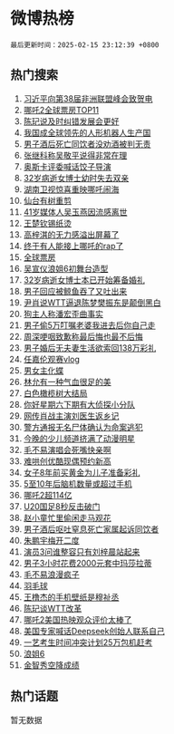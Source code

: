 # 微博热榜

`最后更新时间：2025-02-15 23:12:39 +0800`

## 热门搜索

1. [习近平向第38届非洲联盟峰会致贺电](https://m.weibo.cn/search?containerid=100103type%3D1%26t%3D10%26q%3D%23%E4%B9%A0%E8%BF%91%E5%B9%B3%E5%90%91%E7%AC%AC38%E5%B1%8A%E9%9D%9E%E6%B4%B2%E8%81%94%E7%9B%9F%E5%B3%B0%E4%BC%9A%E8%87%B4%E8%B4%BA%E7%94%B5%23&stream_entry_id=51&isnewpage=1&extparam=seat%3D1%26c_type%3D51%26q%3D%2523%25E4%25B9%25A0%25E8%25BF%2591%25E5%25B9%25B3%25E5%2590%2591%25E7%25AC%25AC38%25E5%25B1%258A%25E9%259D%259E%25E6%25B4%25B2%25E8%2581%2594%25E7%259B%259F%25E5%25B3%25B0%25E4%25BC%259A%25E8%2587%25B4%25E8%25B4%25BA%25E7%2594%25B5%2523%26cate%3D10103%26filter_type%3Drealtimehot%26dgr%3D0%26pos%3D0%26stream_entry_id%3D51%26display_time%3D1739632357%26pre_seqid%3D17396323579020210531133)
1. [哪吒2全球票房TOP11](https://m.weibo.cn/search?containerid=100103type%3D1%26t%3D10%26q%3D%23%E5%93%AA%E5%90%922%E5%85%A8%E7%90%83%E7%A5%A8%E6%88%BFTOP11%23&stream_entry_id=31&isnewpage=1&extparam=seat%3D1%26lcate%3D5001%26band_rank%3D1%26q%3D%2523%25E5%2593%25AA%25E5%2590%25922%25E5%2585%25A8%25E7%2590%2583%25E7%25A5%25A8%25E6%2588%25BFTOP11%2523%26dgr%3D0%26filter_type%3Drealtimehot%26flag%3D2%26cate%3D5001%26c_type%3D31%26realpos%3D1%26pos%3D0%26stream_entry_id%3D31%26display_time%3D1739632357%26pre_seqid%3D17396323579020210531133)
1. [陈玘说及时纠错发展会更好](https://m.weibo.cn/search?containerid=100103type%3D1%26t%3D10%26q%3D%E9%99%88%E7%8E%98%E8%AF%B4%E5%8F%8A%E6%97%B6%E7%BA%A0%E9%94%99%E5%8F%91%E5%B1%95%E4%BC%9A%E6%9B%B4%E5%A5%BD&stream_entry_id=31&isnewpage=1&extparam=seat%3D1%26lcate%3D5001%26band_rank%3D2%26q%3D%25E9%2599%2588%25E7%258E%2598%25E8%25AF%25B4%25E5%258F%258A%25E6%2597%25B6%25E7%25BA%25A0%25E9%2594%2599%25E5%258F%2591%25E5%25B1%2595%25E4%25BC%259A%25E6%259B%25B4%25E5%25A5%25BD%26dgr%3D0%26filter_type%3Drealtimehot%26flag%3D1%26cate%3D5001%26c_type%3D31%26realpos%3D2%26pos%3D1%26stream_entry_id%3D31%26display_time%3D1739632357%26pre_seqid%3D17396323579020210531133)
1. [我国成全球领先的人形机器人生产国](https://m.weibo.cn/search?containerid=100103type%3D1%26t%3D10%26q%3D%23%E6%88%91%E5%9B%BD%E6%88%90%E5%85%A8%E7%90%83%E9%A2%86%E5%85%88%E7%9A%84%E4%BA%BA%E5%BD%A2%E6%9C%BA%E5%99%A8%E4%BA%BA%E7%94%9F%E4%BA%A7%E5%9B%BD%23&stream_entry_id=31&isnewpage=1&extparam=seat%3D1%26lcate%3D5001%26band_rank%3D3%26q%3D%2523%25E6%2588%2591%25E5%259B%25BD%25E6%2588%2590%25E5%2585%25A8%25E7%2590%2583%25E9%25A2%2586%25E5%2585%2588%25E7%259A%2584%25E4%25BA%25BA%25E5%25BD%25A2%25E6%259C%25BA%25E5%2599%25A8%25E4%25BA%25BA%25E7%2594%259F%25E4%25BA%25A7%25E5%259B%25BD%2523%26dgr%3D0%26filter_type%3Drealtimehot%26flag%3D0%26cate%3D5001%26c_type%3D31%26realpos%3D3%26pos%3D2%26stream_entry_id%3D31%26display_time%3D1739632357%26pre_seqid%3D17396323579020210531133)
1. [男子酒后死亡同饮者没劝酒被判无责](https://m.weibo.cn/search?containerid=100103type%3D1%26t%3D10%26q%3D%23%E7%94%B7%E5%AD%90%E9%85%92%E5%90%8E%E6%AD%BB%E4%BA%A1%E5%90%8C%E9%A5%AE%E8%80%85%E6%B2%A1%E5%8A%9D%E9%85%92%E8%A2%AB%E5%88%A4%E6%97%A0%E8%B4%A3%23&stream_entry_id=31&isnewpage=1&extparam=seat%3D1%26lcate%3D5001%26band_rank%3D4%26q%3D%2523%25E7%2594%25B7%25E5%25AD%2590%25E9%2585%2592%25E5%2590%258E%25E6%25AD%25BB%25E4%25BA%25A1%25E5%2590%258C%25E9%25A5%25AE%25E8%2580%2585%25E6%25B2%25A1%25E5%258A%259D%25E9%2585%2592%25E8%25A2%25AB%25E5%2588%25A4%25E6%2597%25A0%25E8%25B4%25A3%2523%26dgr%3D0%26filter_type%3Drealtimehot%26flag%3D1%26cate%3D5001%26c_type%3D31%26realpos%3D4%26pos%3D3%26stream_entry_id%3D31%26display_time%3D1739632357%26pre_seqid%3D17396323579020210531133)
1. [张继科称吴敬平说得非常在理](https://m.weibo.cn/search?containerid=100103type%3D1%26t%3D10%26q%3D%23%E5%BC%A0%E7%BB%A7%E7%A7%91%E7%A7%B0%E5%90%B4%E6%95%AC%E5%B9%B3%E8%AF%B4%E5%BE%97%E9%9D%9E%E5%B8%B8%E5%9C%A8%E7%90%86%23&stream_entry_id=31&isnewpage=1&extparam=seat%3D1%26lcate%3D5001%26band_rank%3D5%26q%3D%2523%25E5%25BC%25A0%25E7%25BB%25A7%25E7%25A7%2591%25E7%25A7%25B0%25E5%2590%25B4%25E6%2595%25AC%25E5%25B9%25B3%25E8%25AF%25B4%25E5%25BE%2597%25E9%259D%259E%25E5%25B8%25B8%25E5%259C%25A8%25E7%2590%2586%2523%26dgr%3D0%26filter_type%3Drealtimehot%26flag%3D1%26cate%3D5001%26c_type%3D31%26realpos%3D5%26pos%3D4%26stream_entry_id%3D31%26display_time%3D1739632357%26pre_seqid%3D17396323579020210531133)
1. [奥斯卡评委喊话饺子导演](https://m.weibo.cn/search?containerid=100103type%3D1%26t%3D10%26q%3D%23%E5%A5%A5%E6%96%AF%E5%8D%A1%E8%AF%84%E5%A7%94%E5%96%8A%E8%AF%9D%E9%A5%BA%E5%AD%90%E5%AF%BC%E6%BC%94%23&stream_entry_id=31&isnewpage=1&extparam=seat%3D1%26lcate%3D5001%26band_rank%3D6%26q%3D%2523%25E5%25A5%25A5%25E6%2596%25AF%25E5%258D%25A1%25E8%25AF%2584%25E5%25A7%2594%25E5%2596%258A%25E8%25AF%259D%25E9%25A5%25BA%25E5%25AD%2590%25E5%25AF%25BC%25E6%25BC%2594%2523%26dgr%3D0%26filter_type%3Drealtimehot%26flag%3D2%26cate%3D5001%26c_type%3D31%26realpos%3D6%26pos%3D5%26stream_entry_id%3D31%26display_time%3D1739632357%26pre_seqid%3D17396323579020210531133)
1. [32岁病逝女博士幼时失去双亲](https://m.weibo.cn/search?containerid=100103type%3D1%26t%3D10%26q%3D%2332%E5%B2%81%E7%97%85%E9%80%9D%E5%A5%B3%E5%8D%9A%E5%A3%AB%E5%B9%BC%E6%97%B6%E5%A4%B1%E5%8E%BB%E5%8F%8C%E4%BA%B2%23&stream_entry_id=31&isnewpage=1&extparam=seat%3D1%26lcate%3D5001%26band_rank%3D7%26q%3D%252332%25E5%25B2%2581%25E7%2597%2585%25E9%2580%259D%25E5%25A5%25B3%25E5%258D%259A%25E5%25A3%25AB%25E5%25B9%25BC%25E6%2597%25B6%25E5%25A4%25B1%25E5%258E%25BB%25E5%258F%258C%25E4%25BA%25B2%2523%26dgr%3D0%26filter_type%3Drealtimehot%26flag%3D1%26cate%3D5001%26c_type%3D31%26realpos%3D7%26pos%3D6%26stream_entry_id%3D31%26display_time%3D1739632357%26pre_seqid%3D17396323579020210531133)
1. [湖南卫视惊喜重映哪吒闹海](https://m.weibo.cn/search?containerid=100103type%3D1%26t%3D10%26q%3D%23%E6%B9%96%E5%8D%97%E5%8D%AB%E8%A7%86%E6%83%8A%E5%96%9C%E9%87%8D%E6%98%A0%E5%93%AA%E5%90%92%E9%97%B9%E6%B5%B7%23&stream_entry_id=31&isnewpage=1&extparam=seat%3D1%26lcate%3D5001%26band_rank%3D8%26q%3D%2523%25E6%25B9%2596%25E5%258D%2597%25E5%258D%25AB%25E8%25A7%2586%25E6%2583%258A%25E5%2596%259C%25E9%2587%258D%25E6%2598%25A0%25E5%2593%25AA%25E5%2590%2592%25E9%2597%25B9%25E6%25B5%25B7%2523%26dgr%3D0%26filter_type%3Drealtimehot%26flag%3D0%26cate%3D5001%26c_type%3D31%26realpos%3D8%26pos%3D7%26stream_entry_id%3D31%26display_time%3D1739632357%26pre_seqid%3D17396323579020210531133)
1. [仙台有树重剪](https://m.weibo.cn/search?containerid=100103type%3D1%26t%3D10%26q%3D%E4%BB%99%E5%8F%B0%E6%9C%89%E6%A0%91%E9%87%8D%E5%89%AA&stream_entry_id=31&isnewpage=1&extparam=seat%3D1%26lcate%3D5001%26band_rank%3D9%26q%3D%25E4%25BB%2599%25E5%258F%25B0%25E6%259C%2589%25E6%25A0%2591%25E9%2587%258D%25E5%2589%25AA%26dgr%3D0%26filter_type%3Drealtimehot%26flag%3D1%26cate%3D5001%26c_type%3D31%26realpos%3D9%26pos%3D8%26stream_entry_id%3D31%26display_time%3D1739632357%26pre_seqid%3D17396323579020210531133)
1. [41岁媒体人吴玉燕因流感离世](https://m.weibo.cn/search?containerid=100103type%3D1%26t%3D10%26q%3D%2341%E5%B2%81%E5%AA%92%E4%BD%93%E4%BA%BA%E5%90%B4%E7%8E%89%E7%87%95%E5%9B%A0%E6%B5%81%E6%84%9F%E7%A6%BB%E4%B8%96%23&stream_entry_id=31&isnewpage=1&extparam=seat%3D1%26lcate%3D5001%26band_rank%3D10%26q%3D%252341%25E5%25B2%2581%25E5%25AA%2592%25E4%25BD%2593%25E4%25BA%25BA%25E5%2590%25B4%25E7%258E%2589%25E7%2587%2595%25E5%259B%25A0%25E6%25B5%2581%25E6%2584%259F%25E7%25A6%25BB%25E4%25B8%2596%2523%26dgr%3D0%26filter_type%3Drealtimehot%26flag%3D0%26cate%3D5001%26c_type%3D31%26realpos%3D10%26pos%3D9%26stream_entry_id%3D31%26display_time%3D1739632357%26pre_seqid%3D17396323579020210531133)
1. [王楚钦锡纸烫](https://m.weibo.cn/search?containerid=100103type%3D1%26t%3D10%26q%3D%E7%8E%8B%E6%A5%9A%E9%92%A6%E9%94%A1%E7%BA%B8%E7%83%AB&stream_entry_id=31&isnewpage=1&extparam=seat%3D1%26lcate%3D5001%26band_rank%3D11%26q%3D%25E7%258E%258B%25E6%25A5%259A%25E9%2592%25A6%25E9%2594%25A1%25E7%25BA%25B8%25E7%2583%25AB%26dgr%3D0%26filter_type%3Drealtimehot%26flag%3D2%26cate%3D5001%26c_type%3D31%26realpos%3D11%26pos%3D10%26stream_entry_id%3D31%26display_time%3D1739632357%26pre_seqid%3D17396323579020210531133)
1. [高梓淇的无力感溢出屏幕了](https://m.weibo.cn/search?containerid=100103type%3D1%26t%3D10%26q%3D%E9%AB%98%E6%A2%93%E6%B7%87%E7%9A%84%E6%97%A0%E5%8A%9B%E6%84%9F%E6%BA%A2%E5%87%BA%E5%B1%8F%E5%B9%95%E4%BA%86&stream_entry_id=31&isnewpage=1&extparam=seat%3D1%26lcate%3D5001%26band_rank%3D12%26q%3D%25E9%25AB%2598%25E6%25A2%2593%25E6%25B7%2587%25E7%259A%2584%25E6%2597%25A0%25E5%258A%259B%25E6%2584%259F%25E6%25BA%25A2%25E5%2587%25BA%25E5%25B1%258F%25E5%25B9%2595%25E4%25BA%2586%26dgr%3D0%26filter_type%3Drealtimehot%26flag%3D2%26cate%3D5001%26c_type%3D31%26realpos%3D12%26pos%3D11%26stream_entry_id%3D31%26display_time%3D1739632357%26pre_seqid%3D17396323579020210531133)
1. [终于有人能接上哪吒的rap了](https://m.weibo.cn/search?containerid=100103type%3D1%26t%3D10%26q%3D%23%E7%BB%88%E4%BA%8E%E6%9C%89%E4%BA%BA%E8%83%BD%E6%8E%A5%E4%B8%8A%E5%93%AA%E5%90%92%E7%9A%84rap%E4%BA%86%23&stream_entry_id=31&isnewpage=1&extparam=seat%3D1%26lcate%3D5001%26band_rank%3D13%26q%3D%2523%25E7%25BB%2588%25E4%25BA%258E%25E6%259C%2589%25E4%25BA%25BA%25E8%2583%25BD%25E6%258E%25A5%25E4%25B8%258A%25E5%2593%25AA%25E5%2590%2592%25E7%259A%2584rap%25E4%25BA%2586%2523%26dgr%3D0%26filter_type%3Drealtimehot%26flag%3D1%26cate%3D5001%26c_type%3D31%26realpos%3D13%26pos%3D12%26stream_entry_id%3D31%26display_time%3D1739632357%26pre_seqid%3D17396323579020210531133)
1. [全球票房](https://m.weibo.cn/search?containerid=100103type%3D1%26t%3D10%26q%3D%E5%85%A8%E7%90%83%E7%A5%A8%E6%88%BF&stream_entry_id=31&isnewpage=1&extparam=seat%3D1%26lcate%3D5001%26band_rank%3D14%26q%3D%25E5%2585%25A8%25E7%2590%2583%25E7%25A5%25A8%25E6%2588%25BF%26dgr%3D0%26filter_type%3Drealtimehot%26flag%3D1%26cate%3D5001%26c_type%3D31%26realpos%3D14%26pos%3D13%26stream_entry_id%3D31%26display_time%3D1739632357%26pre_seqid%3D17396323579020210531133)
1. [吴宣仪浪姐6初舞台造型](https://m.weibo.cn/search?containerid=100103type%3D1%26t%3D10%26q%3D%23%E5%90%B4%E5%AE%A3%E4%BB%AA%E6%B5%AA%E5%A7%906%E5%88%9D%E8%88%9E%E5%8F%B0%E9%80%A0%E5%9E%8B%23&stream_entry_id=31&isnewpage=1&extparam=seat%3D1%26lcate%3D5001%26band_rank%3D15%26q%3D%2523%25E5%2590%25B4%25E5%25AE%25A3%25E4%25BB%25AA%25E6%25B5%25AA%25E5%25A7%25906%25E5%2588%259D%25E8%2588%259E%25E5%258F%25B0%25E9%2580%25A0%25E5%259E%258B%2523%26dgr%3D0%26filter_type%3Drealtimehot%26flag%3D0%26cate%3D5001%26c_type%3D31%26realpos%3D15%26pos%3D14%26stream_entry_id%3D31%26display_time%3D1739632357%26pre_seqid%3D17396323579020210531133)
1. [32岁病逝女博士本已开始筹备婚礼](https://m.weibo.cn/search?containerid=100103type%3D1%26t%3D10%26q%3D%2332%E5%B2%81%E7%97%85%E9%80%9D%E5%A5%B3%E5%8D%9A%E5%A3%AB%E6%9C%AC%E5%B7%B2%E5%BC%80%E5%A7%8B%E7%AD%B9%E5%A4%87%E5%A9%9A%E7%A4%BC%23&stream_entry_id=31&isnewpage=1&extparam=seat%3D1%26lcate%3D5001%26band_rank%3D16%26q%3D%252332%25E5%25B2%2581%25E7%2597%2585%25E9%2580%259D%25E5%25A5%25B3%25E5%258D%259A%25E5%25A3%25AB%25E6%259C%25AC%25E5%25B7%25B2%25E5%25BC%2580%25E5%25A7%258B%25E7%25AD%25B9%25E5%25A4%2587%25E5%25A9%259A%25E7%25A4%25BC%2523%26dgr%3D0%26filter_type%3Drealtimehot%26flag%3D1%26cate%3D5001%26c_type%3D31%26realpos%3D16%26pos%3D15%26stream_entry_id%3D31%26display_time%3D1739632357%26pre_seqid%3D17396323579020210531133)
1. [男子回应被鲸鱼吞了又吐出来](https://m.weibo.cn/search?containerid=100103type%3D1%26t%3D10%26q%3D%23%E7%94%B7%E5%AD%90%E5%9B%9E%E5%BA%94%E8%A2%AB%E9%B2%B8%E9%B1%BC%E5%90%9E%E4%BA%86%E5%8F%88%E5%90%90%E5%87%BA%E6%9D%A5%23&stream_entry_id=31&isnewpage=1&extparam=seat%3D1%26lcate%3D5001%26band_rank%3D17%26q%3D%2523%25E7%2594%25B7%25E5%25AD%2590%25E5%259B%259E%25E5%25BA%2594%25E8%25A2%25AB%25E9%25B2%25B8%25E9%25B1%25BC%25E5%2590%259E%25E4%25BA%2586%25E5%258F%2588%25E5%2590%2590%25E5%2587%25BA%25E6%259D%25A5%2523%26dgr%3D0%26filter_type%3Drealtimehot%26flag%3D0%26cate%3D5001%26c_type%3D31%26realpos%3D17%26pos%3D16%26stream_entry_id%3D31%26display_time%3D1739632357%26pre_seqid%3D17396323579020210531133)
1. [尹肖说WTT逼退陈梦樊振东是颠倒黑白](https://m.weibo.cn/search?containerid=100103type%3D1%26t%3D10%26q%3D%23%E5%B0%B9%E8%82%96%E8%AF%B4WTT%E9%80%BC%E9%80%80%E9%99%88%E6%A2%A6%E6%A8%8A%E6%8C%AF%E4%B8%9C%E6%98%AF%E9%A2%A0%E5%80%92%E9%BB%91%E7%99%BD%23&stream_entry_id=31&isnewpage=1&extparam=seat%3D1%26lcate%3D5001%26band_rank%3D18%26q%3D%2523%25E5%25B0%25B9%25E8%2582%2596%25E8%25AF%25B4WTT%25E9%2580%25BC%25E9%2580%2580%25E9%2599%2588%25E6%25A2%25A6%25E6%25A8%258A%25E6%258C%25AF%25E4%25B8%259C%25E6%2598%25AF%25E9%25A2%25A0%25E5%2580%2592%25E9%25BB%2591%25E7%2599%25BD%2523%26dgr%3D0%26filter_type%3Drealtimehot%26flag%3D0%26cate%3D5001%26c_type%3D31%26realpos%3D18%26pos%3D17%26stream_entry_id%3D31%26display_time%3D1739632357%26pre_seqid%3D17396323579020210531133)
1. [狗主人称潘宏歪曲事实](https://m.weibo.cn/search?containerid=100103type%3D1%26t%3D10%26q%3D%23%E7%8B%97%E4%B8%BB%E4%BA%BA%E7%A7%B0%E6%BD%98%E5%AE%8F%E6%AD%AA%E6%9B%B2%E4%BA%8B%E5%AE%9E%23&stream_entry_id=31&isnewpage=1&extparam=seat%3D1%26lcate%3D5001%26band_rank%3D19%26q%3D%2523%25E7%258B%2597%25E4%25B8%25BB%25E4%25BA%25BA%25E7%25A7%25B0%25E6%25BD%2598%25E5%25AE%258F%25E6%25AD%25AA%25E6%259B%25B2%25E4%25BA%258B%25E5%25AE%259E%2523%26dgr%3D0%26filter_type%3Drealtimehot%26flag%3D0%26cate%3D5001%26c_type%3D31%26realpos%3D19%26pos%3D18%26stream_entry_id%3D31%26display_time%3D1739632357%26pre_seqid%3D17396323579020210531133)
1. [男子偷5万叮嘱老婆我进去后你自己走](https://m.weibo.cn/search?containerid=100103type%3D1%26t%3D10%26q%3D%23%E7%94%B7%E5%AD%90%E5%81%B75%E4%B8%87%E5%8F%AE%E5%98%B1%E8%80%81%E5%A9%86%E6%88%91%E8%BF%9B%E5%8E%BB%E5%90%8E%E4%BD%A0%E8%87%AA%E5%B7%B1%E8%B5%B0%23&stream_entry_id=31&isnewpage=1&extparam=seat%3D1%26lcate%3D5001%26band_rank%3D20%26q%3D%2523%25E7%2594%25B7%25E5%25AD%2590%25E5%2581%25B75%25E4%25B8%2587%25E5%258F%25AE%25E5%2598%25B1%25E8%2580%2581%25E5%25A9%2586%25E6%2588%2591%25E8%25BF%259B%25E5%258E%25BB%25E5%2590%258E%25E4%25BD%25A0%25E8%2587%25AA%25E5%25B7%25B1%25E8%25B5%25B0%2523%26dgr%3D0%26filter_type%3Drealtimehot%26flag%3D1%26cate%3D5001%26c_type%3D31%26realpos%3D20%26pos%3D19%26stream_entry_id%3D31%26display_time%3D1739632357%26pre_seqid%3D17396323579020210531133)
1. [周深哽咽致歉称最后悔也最不后悔](https://m.weibo.cn/search?containerid=100103type%3D1%26t%3D10%26q%3D%23%E5%91%A8%E6%B7%B1%E5%93%BD%E5%92%BD%E8%87%B4%E6%AD%89%E7%A7%B0%E6%9C%80%E5%90%8E%E6%82%94%E4%B9%9F%E6%9C%80%E4%B8%8D%E5%90%8E%E6%82%94%23&stream_entry_id=31&isnewpage=1&extparam=seat%3D1%26lcate%3D5001%26band_rank%3D21%26q%3D%2523%25E5%2591%25A8%25E6%25B7%25B1%25E5%2593%25BD%25E5%2592%25BD%25E8%2587%25B4%25E6%25AD%2589%25E7%25A7%25B0%25E6%259C%2580%25E5%2590%258E%25E6%2582%2594%25E4%25B9%259F%25E6%259C%2580%25E4%25B8%258D%25E5%2590%258E%25E6%2582%2594%2523%26dgr%3D0%26filter_type%3Drealtimehot%26flag%3D0%26cate%3D5001%26c_type%3D31%26realpos%3D21%26pos%3D20%26stream_entry_id%3D31%26display_time%3D1739632357%26pre_seqid%3D17396323579020210531133)
1. [男子婚后无夫妻生活欲索回138万彩礼](https://m.weibo.cn/search?containerid=100103type%3D1%26t%3D10%26q%3D%23%E7%94%B7%E5%AD%90%E5%A9%9A%E5%90%8E%E6%97%A0%E5%A4%AB%E5%A6%BB%E7%94%9F%E6%B4%BB%E6%AC%B2%E7%B4%A2%E5%9B%9E138%E4%B8%87%E5%BD%A9%E7%A4%BC%23&stream_entry_id=31&isnewpage=1&extparam=seat%3D1%26lcate%3D5001%26band_rank%3D22%26q%3D%2523%25E7%2594%25B7%25E5%25AD%2590%25E5%25A9%259A%25E5%2590%258E%25E6%2597%25A0%25E5%25A4%25AB%25E5%25A6%25BB%25E7%2594%259F%25E6%25B4%25BB%25E6%25AC%25B2%25E7%25B4%25A2%25E5%259B%259E138%25E4%25B8%2587%25E5%25BD%25A9%25E7%25A4%25BC%2523%26dgr%3D0%26filter_type%3Drealtimehot%26flag%3D1%26cate%3D5001%26c_type%3D31%26realpos%3D22%26pos%3D21%26stream_entry_id%3D31%26display_time%3D1739632357%26pre_seqid%3D17396323579020210531133)
1. [任嘉伦观赛vlog](https://m.weibo.cn/search?containerid=100103type%3D1%26t%3D10%26q%3D%23%E4%BB%BB%E5%98%89%E4%BC%A6%E8%A7%82%E8%B5%9Bvlog%23&stream_entry_id=31&isnewpage=1&extparam=seat%3D1%26lcate%3D5001%26band_rank%3D23%26q%3D%2523%25E4%25BB%25BB%25E5%2598%2589%25E4%25BC%25A6%25E8%25A7%2582%25E8%25B5%259Bvlog%2523%26dgr%3D0%26filter_type%3Drealtimehot%26flag%3D1%26cate%3D5001%26c_type%3D31%26realpos%3D23%26pos%3D22%26stream_entry_id%3D31%26display_time%3D1739632357%26pre_seqid%3D17396323579020210531133)
1. [男女主化蝶](https://m.weibo.cn/search?containerid=100103type%3D1%26t%3D10%26q%3D%E7%94%B7%E5%A5%B3%E4%B8%BB%E5%8C%96%E8%9D%B6&stream_entry_id=31&isnewpage=1&extparam=seat%3D1%26lcate%3D5001%26band_rank%3D24%26q%3D%25E7%2594%25B7%25E5%25A5%25B3%25E4%25B8%25BB%25E5%258C%2596%25E8%259D%25B6%26dgr%3D0%26filter_type%3Drealtimehot%26flag%3D1%26cate%3D5001%26c_type%3D31%26realpos%3D24%26pos%3D23%26stream_entry_id%3D31%26display_time%3D1739632357%26pre_seqid%3D17396323579020210531133)
1. [林允有一种气血很足的美](https://m.weibo.cn/search?containerid=100103type%3D1%26t%3D10%26q%3D%E6%9E%97%E5%85%81%E6%9C%89%E4%B8%80%E7%A7%8D%E6%B0%94%E8%A1%80%E5%BE%88%E8%B6%B3%E7%9A%84%E7%BE%8E&stream_entry_id=31&isnewpage=1&extparam=seat%3D1%26lcate%3D5001%26band_rank%3D25%26q%3D%25E6%259E%2597%25E5%2585%2581%25E6%259C%2589%25E4%25B8%2580%25E7%25A7%258D%25E6%25B0%2594%25E8%25A1%2580%25E5%25BE%2588%25E8%25B6%25B3%25E7%259A%2584%25E7%25BE%258E%26dgr%3D0%26filter_type%3Drealtimehot%26flag%3D1%26cate%3D5001%26c_type%3D31%26realpos%3D25%26pos%3D24%26stream_entry_id%3D31%26display_time%3D1739632357%26pre_seqid%3D17396323579020210531133)
1. [白色橄榄树大结局](https://m.weibo.cn/search?containerid=100103type%3D1%26t%3D10%26q%3D%E7%99%BD%E8%89%B2%E6%A9%84%E6%A6%84%E6%A0%91%E5%A4%A7%E7%BB%93%E5%B1%80&stream_entry_id=31&isnewpage=1&extparam=seat%3D1%26lcate%3D5001%26band_rank%3D26%26q%3D%25E7%2599%25BD%25E8%2589%25B2%25E6%25A9%2584%25E6%25A6%2584%25E6%25A0%2591%25E5%25A4%25A7%25E7%25BB%2593%25E5%25B1%2580%26dgr%3D0%26filter_type%3Drealtimehot%26flag%3D0%26cate%3D5001%26c_type%3D31%26realpos%3D26%26pos%3D25%26stream_entry_id%3D31%26display_time%3D1739632357%26pre_seqid%3D17396323579020210531133)
1. [你好星期六下期有大侦探小分队](https://m.weibo.cn/search?containerid=100103type%3D1%26t%3D10%26q%3D%E4%BD%A0%E5%A5%BD%E6%98%9F%E6%9C%9F%E5%85%AD%E4%B8%8B%E6%9C%9F%E6%9C%89%E5%A4%A7%E4%BE%A6%E6%8E%A2%E5%B0%8F%E5%88%86%E9%98%9F&stream_entry_id=31&isnewpage=1&extparam=seat%3D1%26lcate%3D5001%26band_rank%3D27%26q%3D%25E4%25BD%25A0%25E5%25A5%25BD%25E6%2598%259F%25E6%259C%259F%25E5%2585%25AD%25E4%25B8%258B%25E6%259C%259F%25E6%259C%2589%25E5%25A4%25A7%25E4%25BE%25A6%25E6%258E%25A2%25E5%25B0%258F%25E5%2588%2586%25E9%2598%259F%26dgr%3D0%26filter_type%3Drealtimehot%26flag%3D1%26cate%3D5001%26c_type%3D31%26realpos%3D27%26pos%3D26%26stream_entry_id%3D31%26display_time%3D1739632357%26pre_seqid%3D17396323579020210531133)
1. [网传肖战主演刘医生返乡记](https://m.weibo.cn/search?containerid=100103type%3D1%26t%3D10%26q%3D%23%E7%BD%91%E4%BC%A0%E8%82%96%E6%88%98%E4%B8%BB%E6%BC%94%E5%88%98%E5%8C%BB%E7%94%9F%E8%BF%94%E4%B9%A1%E8%AE%B0%23&stream_entry_id=31&isnewpage=1&extparam=seat%3D1%26lcate%3D5001%26band_rank%3D28%26q%3D%2523%25E7%25BD%2591%25E4%25BC%25A0%25E8%2582%2596%25E6%2588%2598%25E4%25B8%25BB%25E6%25BC%2594%25E5%2588%2598%25E5%258C%25BB%25E7%2594%259F%25E8%25BF%2594%25E4%25B9%25A1%25E8%25AE%25B0%2523%26dgr%3D0%26filter_type%3Drealtimehot%26flag%3D0%26cate%3D5001%26c_type%3D31%26realpos%3D28%26pos%3D27%26stream_entry_id%3D31%26display_time%3D1739632357%26pre_seqid%3D17396323579020210531133)
1. [警方通报无名尸体确认为命案逃犯](https://m.weibo.cn/search?containerid=100103type%3D1%26t%3D10%26q%3D%23%E8%AD%A6%E6%96%B9%E9%80%9A%E6%8A%A5%E6%97%A0%E5%90%8D%E5%B0%B8%E4%BD%93%E7%A1%AE%E8%AE%A4%E4%B8%BA%E5%91%BD%E6%A1%88%E9%80%83%E7%8A%AF%23&stream_entry_id=31&isnewpage=1&extparam=seat%3D1%26lcate%3D5001%26band_rank%3D29%26q%3D%2523%25E8%25AD%25A6%25E6%2596%25B9%25E9%2580%259A%25E6%258A%25A5%25E6%2597%25A0%25E5%2590%258D%25E5%25B0%25B8%25E4%25BD%2593%25E7%25A1%25AE%25E8%25AE%25A4%25E4%25B8%25BA%25E5%2591%25BD%25E6%25A1%2588%25E9%2580%2583%25E7%258A%25AF%2523%26dgr%3D0%26filter_type%3Drealtimehot%26flag%3D0%26cate%3D5001%26c_type%3D31%26realpos%3D29%26pos%3D28%26stream_entry_id%3D31%26display_time%3D1739632357%26pre_seqid%3D17396323579020210531133)
1. [今晚的少儿频道挤满了动漫明星](https://m.weibo.cn/search?containerid=100103type%3D1%26t%3D10%26q%3D%E4%BB%8A%E6%99%9A%E7%9A%84%E5%B0%91%E5%84%BF%E9%A2%91%E9%81%93%E6%8C%A4%E6%BB%A1%E4%BA%86%E5%8A%A8%E6%BC%AB%E6%98%8E%E6%98%9F&stream_entry_id=31&isnewpage=1&extparam=seat%3D1%26lcate%3D5001%26band_rank%3D30%26q%3D%25E4%25BB%258A%25E6%2599%259A%25E7%259A%2584%25E5%25B0%2591%25E5%2584%25BF%25E9%25A2%2591%25E9%2581%2593%25E6%258C%25A4%25E6%25BB%25A1%25E4%25BA%2586%25E5%258A%25A8%25E6%25BC%25AB%25E6%2598%258E%25E6%2598%259F%26dgr%3D0%26filter_type%3Drealtimehot%26flag%3D1%26cate%3D5001%26c_type%3D31%26realpos%3D30%26pos%3D29%26stream_entry_id%3D31%26display_time%3D1739632357%26pre_seqid%3D17396323579020210531133)
1. [毛不易演唱会死嘴快亲啊](https://m.weibo.cn/search?containerid=100103type%3D1%26t%3D10%26q%3D%E6%AF%9B%E4%B8%8D%E6%98%93%E6%BC%94%E5%94%B1%E4%BC%9A%E6%AD%BB%E5%98%B4%E5%BF%AB%E4%BA%B2%E5%95%8A&stream_entry_id=31&isnewpage=1&extparam=seat%3D1%26lcate%3D5001%26band_rank%3D31%26q%3D%25E6%25AF%259B%25E4%25B8%258D%25E6%2598%2593%25E6%25BC%2594%25E5%2594%25B1%25E4%25BC%259A%25E6%25AD%25BB%25E5%2598%25B4%25E5%25BF%25AB%25E4%25BA%25B2%25E5%2595%258A%26dgr%3D0%26filter_type%3Drealtimehot%26flag%3D1%26cate%3D5001%26c_type%3D31%26realpos%3D31%26pos%3D30%26stream_entry_id%3D31%26display_time%3D1739632357%26pre_seqid%3D17396323579020210531133)
1. [难哄创优酷现偶预约新高](https://m.weibo.cn/search?containerid=100103type%3D1%26t%3D10%26q%3D%23%E9%9A%BE%E5%93%84%E5%88%9B%E4%BC%98%E9%85%B7%E7%8E%B0%E5%81%B6%E9%A2%84%E7%BA%A6%E6%96%B0%E9%AB%98%23&stream_entry_id=31&isnewpage=1&extparam=seat%3D1%26lcate%3D5001%26band_rank%3D32%26q%3D%2523%25E9%259A%25BE%25E5%2593%2584%25E5%2588%259B%25E4%25BC%2598%25E9%2585%25B7%25E7%258E%25B0%25E5%2581%25B6%25E9%25A2%2584%25E7%25BA%25A6%25E6%2596%25B0%25E9%25AB%2598%2523%26dgr%3D0%26filter_type%3Drealtimehot%26flag%3D1%26cate%3D5001%26c_type%3D31%26realpos%3D32%26pos%3D31%26stream_entry_id%3D31%26display_time%3D1739632357%26pre_seqid%3D17396323579020210531133)
1. [女子8年前买黄金为儿子准备彩礼](https://m.weibo.cn/search?containerid=100103type%3D1%26t%3D10%26q%3D%23%E5%A5%B3%E5%AD%908%E5%B9%B4%E5%89%8D%E4%B9%B0%E9%BB%84%E9%87%91%E4%B8%BA%E5%84%BF%E5%AD%90%E5%87%86%E5%A4%87%E5%BD%A9%E7%A4%BC%23&stream_entry_id=31&isnewpage=1&extparam=seat%3D1%26lcate%3D5001%26band_rank%3D33%26q%3D%2523%25E5%25A5%25B3%25E5%25AD%25908%25E5%25B9%25B4%25E5%2589%258D%25E4%25B9%25B0%25E9%25BB%2584%25E9%2587%2591%25E4%25B8%25BA%25E5%2584%25BF%25E5%25AD%2590%25E5%2587%2586%25E5%25A4%2587%25E5%25BD%25A9%25E7%25A4%25BC%2523%26dgr%3D0%26filter_type%3Drealtimehot%26flag%3D0%26cate%3D5001%26c_type%3D31%26realpos%3D33%26pos%3D32%26stream_entry_id%3D31%26display_time%3D1739632357%26pre_seqid%3D17396323579020210531133)
1. [5至10年后脑机数量或超过手机](https://m.weibo.cn/search?containerid=100103type%3D1%26t%3D10%26q%3D%235%E8%87%B310%E5%B9%B4%E5%90%8E%E8%84%91%E6%9C%BA%E6%95%B0%E9%87%8F%E6%88%96%E8%B6%85%E8%BF%87%E6%89%8B%E6%9C%BA%23&stream_entry_id=31&isnewpage=1&extparam=seat%3D1%26lcate%3D5001%26band_rank%3D34%26q%3D%25235%25E8%2587%25B310%25E5%25B9%25B4%25E5%2590%258E%25E8%2584%2591%25E6%259C%25BA%25E6%2595%25B0%25E9%2587%258F%25E6%2588%2596%25E8%25B6%2585%25E8%25BF%2587%25E6%2589%258B%25E6%259C%25BA%2523%26dgr%3D0%26filter_type%3Drealtimehot%26flag%3D0%26cate%3D5001%26c_type%3D31%26realpos%3D34%26pos%3D33%26stream_entry_id%3D31%26display_time%3D1739632357%26pre_seqid%3D17396323579020210531133)
1. [哪吒2超114亿](https://m.weibo.cn/search?containerid=100103type%3D1%26t%3D10%26q%3D%23%E5%93%AA%E5%90%922%E8%B6%85114%E4%BA%BF%23&stream_entry_id=31&isnewpage=1&extparam=seat%3D1%26lcate%3D5001%26band_rank%3D35%26q%3D%2523%25E5%2593%25AA%25E5%2590%25922%25E8%25B6%2585114%25E4%25BA%25BF%2523%26dgr%3D0%26filter_type%3Drealtimehot%26flag%3D1%26cate%3D5001%26c_type%3D31%26realpos%3D35%26pos%3D34%26stream_entry_id%3D31%26display_time%3D1739632357%26pre_seqid%3D17396323579020210531133)
1. [U20国足8秒反击破门](https://m.weibo.cn/search?containerid=100103type%3D1%26t%3D10%26q%3D%23U20%E5%9B%BD%E8%B6%B38%E7%A7%92%E5%8F%8D%E5%87%BB%E7%A0%B4%E9%97%A8%23&stream_entry_id=31&isnewpage=1&extparam=seat%3D1%26lcate%3D5001%26band_rank%3D36%26q%3D%2523U20%25E5%259B%25BD%25E8%25B6%25B38%25E7%25A7%2592%25E5%258F%258D%25E5%2587%25BB%25E7%25A0%25B4%25E9%2597%25A8%2523%26dgr%3D0%26filter_type%3Drealtimehot%26flag%3D1%26cate%3D5001%26c_type%3D31%26realpos%3D36%26pos%3D35%26stream_entry_id%3D31%26display_time%3D1739632357%26pre_seqid%3D17396323579020210531133)
1. [赵小童忙里偷闲走马观花](https://m.weibo.cn/search?containerid=100103type%3D1%26t%3D10%26q%3D%23%E8%B5%B5%E5%B0%8F%E7%AB%A5%E5%BF%99%E9%87%8C%E5%81%B7%E9%97%B2%E8%B5%B0%E9%A9%AC%E8%A7%82%E8%8A%B1%23&stream_entry_id=31&isnewpage=1&extparam=seat%3D1%26lcate%3D5001%26band_rank%3D37%26q%3D%2523%25E8%25B5%25B5%25E5%25B0%258F%25E7%25AB%25A5%25E5%25BF%2599%25E9%2587%258C%25E5%2581%25B7%25E9%2597%25B2%25E8%25B5%25B0%25E9%25A9%25AC%25E8%25A7%2582%25E8%258A%25B1%2523%26dgr%3D0%26filter_type%3Drealtimehot%26flag%3D1%26cate%3D5001%26c_type%3D31%26realpos%3D37%26pos%3D36%26stream_entry_id%3D31%26display_time%3D1739632357%26pre_seqid%3D17396323579020210531133)
1. [男子酒后呕吐窒息死亡家属起诉同饮者](https://m.weibo.cn/search?containerid=100103type%3D1%26t%3D10%26q%3D%23%E7%94%B7%E5%AD%90%E9%85%92%E5%90%8E%E5%91%95%E5%90%90%E7%AA%92%E6%81%AF%E6%AD%BB%E4%BA%A1%E5%AE%B6%E5%B1%9E%E8%B5%B7%E8%AF%89%E5%90%8C%E9%A5%AE%E8%80%85%23&stream_entry_id=31&isnewpage=1&extparam=seat%3D1%26lcate%3D5001%26band_rank%3D38%26q%3D%2523%25E7%2594%25B7%25E5%25AD%2590%25E9%2585%2592%25E5%2590%258E%25E5%2591%2595%25E5%2590%2590%25E7%25AA%2592%25E6%2581%25AF%25E6%25AD%25BB%25E4%25BA%25A1%25E5%25AE%25B6%25E5%25B1%259E%25E8%25B5%25B7%25E8%25AF%2589%25E5%2590%258C%25E9%25A5%25AE%25E8%2580%2585%2523%26dgr%3D0%26filter_type%3Drealtimehot%26flag%3D1%26cate%3D5001%26c_type%3D31%26realpos%3D38%26pos%3D37%26stream_entry_id%3D31%26display_time%3D1739632357%26pre_seqid%3D17396323579020210531133)
1. [朱鹏宇梅开二度](https://m.weibo.cn/search?containerid=100103type%3D1%26t%3D10%26q%3D%23%E6%9C%B1%E9%B9%8F%E5%AE%87%E6%A2%85%E5%BC%80%E4%BA%8C%E5%BA%A6%23&stream_entry_id=31&isnewpage=1&extparam=seat%3D1%26lcate%3D5001%26band_rank%3D39%26q%3D%2523%25E6%259C%25B1%25E9%25B9%258F%25E5%25AE%2587%25E6%25A2%2585%25E5%25BC%2580%25E4%25BA%258C%25E5%25BA%25A6%2523%26dgr%3D0%26filter_type%3Drealtimehot%26flag%3D1%26cate%3D5001%26c_type%3D31%26realpos%3D39%26pos%3D38%26stream_entry_id%3D31%26display_time%3D1739632357%26pre_seqid%3D17396323579020210531133)
1. [演员3问谁整容只有刘梓晨站起来](https://m.weibo.cn/search?containerid=100103type%3D1%26t%3D10%26q%3D%23%E6%BC%94%E5%91%983%E9%97%AE%E8%B0%81%E6%95%B4%E5%AE%B9%E5%8F%AA%E6%9C%89%E5%88%98%E6%A2%93%E6%99%A8%E7%AB%99%E8%B5%B7%E6%9D%A5%23&stream_entry_id=31&isnewpage=1&extparam=seat%3D1%26lcate%3D5001%26band_rank%3D40%26q%3D%2523%25E6%25BC%2594%25E5%2591%25983%25E9%2597%25AE%25E8%25B0%2581%25E6%2595%25B4%25E5%25AE%25B9%25E5%258F%25AA%25E6%259C%2589%25E5%2588%2598%25E6%25A2%2593%25E6%2599%25A8%25E7%25AB%2599%25E8%25B5%25B7%25E6%259D%25A5%2523%26dgr%3D0%26filter_type%3Drealtimehot%26flag%3D0%26cate%3D5001%26c_type%3D31%26realpos%3D40%26pos%3D39%26stream_entry_id%3D31%26display_time%3D1739632357%26pre_seqid%3D17396323579020210531133)
1. [男子3小时花费2000元套中玛莎拉蒂](https://m.weibo.cn/search?containerid=100103type%3D1%26t%3D10%26q%3D%23%E7%94%B7%E5%AD%903%E5%B0%8F%E6%97%B6%E8%8A%B1%E8%B4%B92000%E5%85%83%E5%A5%97%E4%B8%AD%E7%8E%9B%E8%8E%8E%E6%8B%89%E8%92%82%23&stream_entry_id=31&isnewpage=1&extparam=seat%3D1%26lcate%3D5001%26band_rank%3D41%26q%3D%2523%25E7%2594%25B7%25E5%25AD%25903%25E5%25B0%258F%25E6%2597%25B6%25E8%258A%25B1%25E8%25B4%25B92000%25E5%2585%2583%25E5%25A5%2597%25E4%25B8%25AD%25E7%258E%259B%25E8%258E%258E%25E6%258B%2589%25E8%2592%2582%2523%26dgr%3D0%26filter_type%3Drealtimehot%26flag%3D1%26cate%3D5001%26c_type%3D31%26realpos%3D41%26pos%3D40%26stream_entry_id%3D31%26display_time%3D1739632357%26pre_seqid%3D17396323579020210531133)
1. [毛不易浪漫疯子](https://m.weibo.cn/search?containerid=100103type%3D1%26t%3D10%26q%3D%E6%AF%9B%E4%B8%8D%E6%98%93%E6%B5%AA%E6%BC%AB%E7%96%AF%E5%AD%90&stream_entry_id=31&isnewpage=1&extparam=seat%3D1%26lcate%3D5001%26band_rank%3D42%26q%3D%25E6%25AF%259B%25E4%25B8%258D%25E6%2598%2593%25E6%25B5%25AA%25E6%25BC%25AB%25E7%2596%25AF%25E5%25AD%2590%26dgr%3D0%26filter_type%3Drealtimehot%26flag%3D1%26cate%3D5001%26c_type%3D31%26realpos%3D42%26pos%3D41%26stream_entry_id%3D31%26display_time%3D1739632357%26pre_seqid%3D17396323579020210531133)
1. [羽毛球](https://m.weibo.cn/search?containerid=100103type%3D1%26t%3D10%26q%3D%E7%BE%BD%E6%AF%9B%E7%90%83&stream_entry_id=31&isnewpage=1&extparam=seat%3D1%26lcate%3D5001%26band_rank%3D43%26q%3D%25E7%25BE%25BD%25E6%25AF%259B%25E7%2590%2583%26dgr%3D0%26filter_type%3Drealtimehot%26flag%3D1%26cate%3D5001%26c_type%3D31%26realpos%3D43%26pos%3D42%26stream_entry_id%3D31%26display_time%3D1739632357%26pre_seqid%3D17396323579020210531133)
1. [王橹杰的手机壁纸是穆祉丞](https://m.weibo.cn/search?containerid=100103type%3D1%26t%3D10%26q%3D%23%E7%8E%8B%E6%A9%B9%E6%9D%B0%E7%9A%84%E6%89%8B%E6%9C%BA%E5%A3%81%E7%BA%B8%E6%98%AF%E7%A9%86%E7%A5%89%E4%B8%9E%23&stream_entry_id=31&isnewpage=1&extparam=seat%3D1%26lcate%3D5001%26band_rank%3D44%26q%3D%2523%25E7%258E%258B%25E6%25A9%25B9%25E6%259D%25B0%25E7%259A%2584%25E6%2589%258B%25E6%259C%25BA%25E5%25A3%2581%25E7%25BA%25B8%25E6%2598%25AF%25E7%25A9%2586%25E7%25A5%2589%25E4%25B8%259E%2523%26dgr%3D0%26filter_type%3Drealtimehot%26flag%3D1%26cate%3D5001%26c_type%3D31%26realpos%3D44%26pos%3D43%26stream_entry_id%3D31%26display_time%3D1739632357%26pre_seqid%3D17396323579020210531133)
1. [陈玘谈WTT改革](https://m.weibo.cn/search?containerid=100103type%3D1%26t%3D10%26q%3D%23%E9%99%88%E7%8E%98%E8%B0%88WTT%E6%94%B9%E9%9D%A9%23&stream_entry_id=31&isnewpage=1&extparam=seat%3D1%26lcate%3D5001%26band_rank%3D45%26q%3D%2523%25E9%2599%2588%25E7%258E%2598%25E8%25B0%2588WTT%25E6%2594%25B9%25E9%259D%25A9%2523%26dgr%3D0%26filter_type%3Drealtimehot%26flag%3D1%26cate%3D5001%26c_type%3D31%26realpos%3D45%26pos%3D44%26stream_entry_id%3D31%26display_time%3D1739632357%26pre_seqid%3D17396323579020210531133)
1. [哪吒2美国热映观众评价太棒了](https://m.weibo.cn/search?containerid=100103type%3D1%26t%3D10%26q%3D%23%E5%93%AA%E5%90%922%E7%BE%8E%E5%9B%BD%E7%83%AD%E6%98%A0%E8%A7%82%E4%BC%97%E8%AF%84%E4%BB%B7%E5%A4%AA%E6%A3%92%E4%BA%86%23&stream_entry_id=31&isnewpage=1&extparam=seat%3D1%26lcate%3D5001%26band_rank%3D46%26q%3D%2523%25E5%2593%25AA%25E5%2590%25922%25E7%25BE%258E%25E5%259B%25BD%25E7%2583%25AD%25E6%2598%25A0%25E8%25A7%2582%25E4%25BC%2597%25E8%25AF%2584%25E4%25BB%25B7%25E5%25A4%25AA%25E6%25A3%2592%25E4%25BA%2586%2523%26dgr%3D0%26filter_type%3Drealtimehot%26flag%3D1%26cate%3D5001%26c_type%3D31%26realpos%3D46%26pos%3D45%26stream_entry_id%3D31%26display_time%3D1739632357%26pre_seqid%3D17396323579020210531133)
1. [美国专家喊话Deepseek创始人联系自己](https://m.weibo.cn/search?containerid=100103type%3D1%26t%3D10%26q%3D%23%E7%BE%8E%E5%9B%BD%E4%B8%93%E5%AE%B6%E5%96%8A%E8%AF%9DDeepseek%E5%88%9B%E5%A7%8B%E4%BA%BA%E8%81%94%E7%B3%BB%E8%87%AA%E5%B7%B1%23&stream_entry_id=31&isnewpage=1&extparam=seat%3D1%26lcate%3D5001%26band_rank%3D47%26q%3D%2523%25E7%25BE%258E%25E5%259B%25BD%25E4%25B8%2593%25E5%25AE%25B6%25E5%2596%258A%25E8%25AF%259DDeepseek%25E5%2588%259B%25E5%25A7%258B%25E4%25BA%25BA%25E8%2581%2594%25E7%25B3%25BB%25E8%2587%25AA%25E5%25B7%25B1%2523%26dgr%3D0%26filter_type%3Drealtimehot%26flag%3D0%26cate%3D5001%26c_type%3D31%26realpos%3D47%26pos%3D46%26stream_entry_id%3D31%26display_time%3D1739632357%26pre_seqid%3D17396323579020210531133)
1. [一艺考生时间冲突计划25万包机赶考](https://m.weibo.cn/search?containerid=100103type%3D1%26t%3D10%26q%3D%23%E4%B8%80%E8%89%BA%E8%80%83%E7%94%9F%E6%97%B6%E9%97%B4%E5%86%B2%E7%AA%81%E8%AE%A1%E5%88%9225%E4%B8%87%E5%8C%85%E6%9C%BA%E8%B5%B6%E8%80%83%23&stream_entry_id=31&isnewpage=1&extparam=seat%3D1%26lcate%3D5001%26band_rank%3D48%26q%3D%2523%25E4%25B8%2580%25E8%2589%25BA%25E8%2580%2583%25E7%2594%259F%25E6%2597%25B6%25E9%2597%25B4%25E5%2586%25B2%25E7%25AA%2581%25E8%25AE%25A1%25E5%2588%259225%25E4%25B8%2587%25E5%258C%2585%25E6%259C%25BA%25E8%25B5%25B6%25E8%2580%2583%2523%26dgr%3D0%26filter_type%3Drealtimehot%26flag%3D0%26cate%3D5001%26c_type%3D31%26realpos%3D48%26pos%3D47%26stream_entry_id%3D31%26display_time%3D1739632357%26pre_seqid%3D17396323579020210531133)
1. [浪姐6](https://m.weibo.cn/search?containerid=100103type%3D1%26t%3D10%26q%3D%E6%B5%AA%E5%A7%906&stream_entry_id=31&isnewpage=1&extparam=seat%3D1%26lcate%3D5001%26band_rank%3D49%26q%3D%25E6%25B5%25AA%25E5%25A7%25906%26dgr%3D0%26filter_type%3Drealtimehot%26flag%3D1%26cate%3D5001%26c_type%3D31%26realpos%3D49%26pos%3D48%26stream_entry_id%3D31%26display_time%3D1739632357%26pre_seqid%3D17396323579020210531133)
1. [金智秀空降成绩](https://m.weibo.cn/search?containerid=100103type%3D1%26t%3D10%26q%3D%E9%87%91%E6%99%BA%E7%A7%80%E7%A9%BA%E9%99%8D%E6%88%90%E7%BB%A9&stream_entry_id=31&isnewpage=1&extparam=seat%3D1%26lcate%3D5001%26band_rank%3D50%26q%3D%25E9%2587%2591%25E6%2599%25BA%25E7%25A7%2580%25E7%25A9%25BA%25E9%2599%258D%25E6%2588%2590%25E7%25BB%25A9%26dgr%3D0%26filter_type%3Drealtimehot%26flag%3D1%26cate%3D5001%26c_type%3D31%26realpos%3D50%26pos%3D49%26stream_entry_id%3D31%26display_time%3D1739632357%26pre_seqid%3D17396323579020210531133)

## 热门话题

暂无数据
